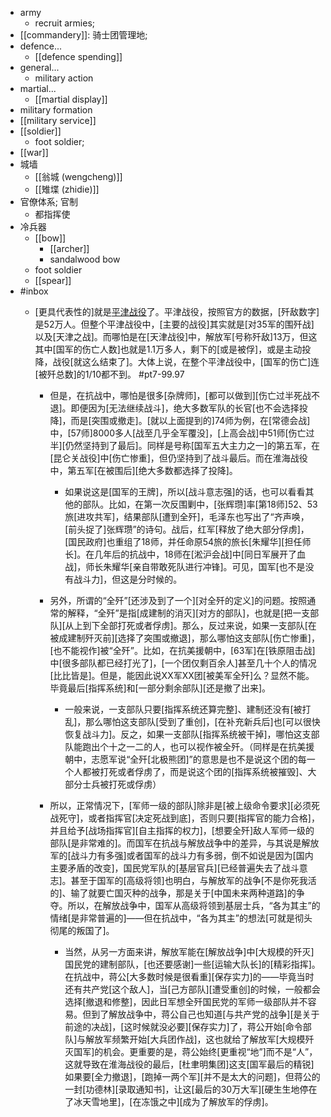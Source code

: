 - army
    - recruit armies; 
- [[commandery]]: 骑士团管理地;
- defence...
    - [[defence spending]]
- general...
    - military action
- martial...
    - [[martial display]]
- military formation
- [[military service]]
- [[soldier]]
    - foot soldier;
- [[war]]
- 城墙
    - [[翁城 (wengcheng)]]
    - [[雉堞 (zhidie)]]
- 官僚体系; 官制
    - 都指挥使
- 冷兵器
    - [[bow]]
        - [[archer]]
        - sandalwood bow
    - foot soldier
    - [[spear]]
- #inbox
    - [更具代表性的]就是[平津战役](https://www.zhihu.com/question/404013573/answer/2281340312)了。平津战役，按照官方的数据，[歼敌数字]是52万人。但整个平津战役中，[主要的战役]其实就是[对35军的围歼战]以及[天津之战]。而哪怕是在[天津战役]中，解放军[号称歼敌]13万，但这其中[国军的伤亡人数]也就是1.1万多人，剩下的[或是被俘]，或是主动投降，战役[就这么结束了]。大体上说，在整个平津战役中，[国军的伤亡]连[被歼总数]的1/10都不到。 #pt7-99.97


        - 但是，在抗战中，哪怕是很多[杂牌师]，[都可以做到][伤亡过半死战不退]。即便因为[无法继续战斗]，绝大多数军队的长官[也不会选择投降]，而是[突围或撤走]。[就以上面提到的]74师为例，在[常德会战]中，[57师]8000多人[战至几乎全军覆没]，[上高会战]中51师[伤亡过半][仍然坚持到了最后]。同样是号称[国军五大主力之一]的第五军，在[昆仑关战役]中[伤亡惨重]，但仍坚持到了战斗最后。而在淮海战役中，第五军[在被围后][绝大多数都选择了投降]。


            - 如果说这是[国军的王牌]，所以[战斗意志强]的话，也可以看看其他的部队。比如，在第一次反围剿中，[张辉瓒]率[第18师]52、53旅[进攻共军]，结果部队[遭到全歼]，毛泽东也写出了“齐声唤，[前头捉了]张辉瓒”的诗句。战后，红军[释放了绝大部分俘虏]，[国民政府]也重组了18师，并任命原54旅的旅长[朱耀华][担任师长]。在几年后的抗战中，18师在[淞沪会战]中[同日军展开了血战]，师长朱耀华[亲自带敢死队进行冲锋]。可见，国军[也不是没有战斗力]，但这是分时候的。


        - 另外，所谓的“全歼”[还涉及到了一个][对全歼的定义]的问题。按照通常的解释，“全歼”是指[成建制的消灭][对方的部队]，也就是[把一支部队][从上到下全部打死或者俘虏]。那么，反过来说，如果一支部队[在被成建制歼灭前][选择了突围或撤退]，那么哪怕这支部队[伤亡惨重]，[也不能视作]被“全歼”。比如，在抗美援朝中，[63军]在[铁原阻击战]中[很多部队都已经打光了]，[一个团仅剩百余人]甚至几十个人的情况[比比皆是]。但是，能因此说XX军XX团[被美军全歼]么？显然不能。毕竟最后[指挥系统]和[一部分剩余部队][还是撤了出来]。


            - 一般来说，一支部队只要[指挥系统还算完整]、建制还没有[被打乱]，那么哪怕这支部队[受到了重创]，[在补充新兵后]也[可以很快恢复战斗力]。反之，如果一支部队[指挥系统被干掉]，哪怕这支部队能跑出个十之一二的人，也可以视作被全歼。（同样是在抗美援朝中，志愿军说“全歼[北极熊团]”的意思是也不是说这个团的每一个人都被打死或者俘虏了，而是说这个团的[指挥系统被摧毁]、大部分士兵被打死或俘虏）


        - 所以，正常情况下，[军师一级的部队]除非是[被上级命令要求][必须死战死守]，或者指挥官[决定死战到底]，否则只要[指挥官的能力合格]，并且给予[战场指挥官][自主指挥的权力]，[想要全歼]敌人军师一级的部队[是非常难的]。而国军在抗战与解放战争中的差异，与其说是解放军的[战斗力有多强]或者国军的战斗力有多弱，倒不如说是因为[国内主要矛盾的改变]，国民党军队的[基层官兵][已经普遍失去了战斗意志]。甚至于国军的[高级将领]也明白，与解放军的战争[不是你死我活的]、输了就要亡国灭种的战争，那是关于[中国未来两种道路]的争夺。所以，在解放战争中，国军从高级将领到基层士兵，“各为其主”的情绪[是非常普遍的]——但在抗战中，“各为其主”的想法[可就是彻头彻尾的叛国了]。


            - 当然，从另一方面来讲，解放军能在[解放战争]中[大规模的歼灭]国民党的建制部队，[也还要感谢]一些[运输大队长]的[精彩指挥]。在抗战中，蒋公[大多数时候是很看重][保存实力]的——毕竟当时还有共产党[这个敌人]，当[己方部队][遭受重创]的时候，一般都会选择[撤退和修整]，因此日军想全歼国民党的军师一级部队并不容易。但到了解放战争中，蒋公自己也知道[与共产党的战争][是关于前途的决战]，[这时候就没必要][保存实力]了，蒋公开始[命令部队]与解放军频繁开始[大兵团作战]，这也就给了解放军[大规模歼灭国军]的机会。更重要的是，蒋公始终[更重视“地”]而不是“人”，这就导致在淮海战役的最后，[杜聿明集团]这支[国军最后的精锐]如果要[全力撤退]，[跑掉一两个军][并不是太大的问题]，但蒋公的一封[功德林][录取通知书]，让这[最后的30万大军][硬生生地停在了冰天雪地里]，[在冻饿之中][成为了解放军的俘虏]。
